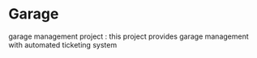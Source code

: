 # Garage
garage management project : this project provides garage management with automated ticketing system


